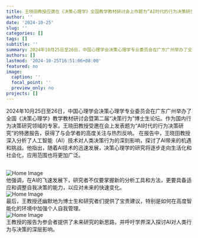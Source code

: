 ```yaml
---
title: 王晓田教授应邀在《决策心理学》全国教学教材研讨会上作题为“AI时代的行为决策研究”的特邀报告
author: ''
date: '2024-10-25'
slug: ''
categories: []
tags: []
subtitle: ''
summary: 2024年10月25日至26日，中国心理学会决策心理学专业委员会在广东广州举办了全国《决策心理学》教学教材研讨会暨第二届“决策行为”博士生论坛。作为国内行为决策研究领域的专家，王晓田教授受邀在会上发表题为“AI时代的行为决策研究”的特邀报告，获得了与会学者的高度关注与热烈反响。
authors: []
lastmod: '2024-10-25T16:51:06+08:00'
featured: no
image:
  caption: ''
  focal_point: ''
  preview_only: no
projects: []
---
```

2024年10月25日至26日，中国心理学会决策心理学专业委员会在广东广州举办了全国《决策心理学》教学教材研讨会暨第二届“决策行为”博士生论坛。作为国内行为决策研究领域的专家，王晓田教授受邀在会上发表题为“AI时代的行为决策研究”的特邀报告，获得了与会学者的高度关注与热烈反响。
在报告中，王晓田教授深入分析了人工智能（AI）技术对人类决策行为的深刻影响，探讨了AI带来的机遇和挑战。他指出，随着AI技术的迅速发展，决策心理学的研究将逐步走向生活化和社会化，应用范围也将更加广泛。

<br>
<img src="/images/pic5.png" style="max-width: 100%;" alt="Home Image">
<br>
他强调，在AI的飞速发展下，研究者不仅要掌握新的分析工具和方法，更要具备适应和调整自我决策的能力，以应对未来的快速变化。
<br>
<img src="/images/pic6.png" style="max-width: 100%;" alt="Home Image">
<br>
最后，王教授还幽默地为博士生和研究者们提供了宝贵建议，特别是如何在高度智能化的环境中加强个人自我管理。
<br>
<img src="/images/pic7.png" style="max-width: 100%;" alt="Home Image">
<br>
王教授的报告为参会者提供了未来研究的新思路，并呼吁学界深入探讨AI对人类行为与决策的深层影响。